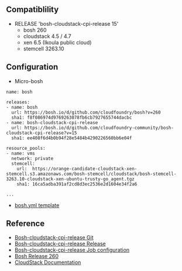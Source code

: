 
## Compatiblility
- RELEASE 'bosh-cloudstack-cpi-release 15'
  - bosh 260 
  - cloudstack 4.5 / 4.7 
  - xen 6.5 (Ikoula public cloud) 
  - stemcell 3263.10

## Configuration
- Micro-bosh 
```
name: bosh

releases:
- name: bosh
  url: https://bosh.io/d/github.com/cloudfoundry/bosh?v=260
  sha1: f8f086974d9769263078fb6cb7927655744dacbc
- name: bosh-cloudstack-cpi-release
  url: https://bosh.io/d/github.com/cloudfoundry-community/bosh-cloudstack-cpi-release?v=15
  sha1: ee408f6d4b0b94f28e5484b4290226560bb6e04f

resource_pools:
- name: vms
  network: private
  stemcell:
    url:  https://orange-candidate-cloudstack-xen-stemcell.s3.amazonaws.com/bosh-stemcell/cloudstack/bosh-stemcell-3263.10-cloudstack-xen-ubuntu-trusty-go_agent.tgz
    sha1: 16ca5adba391af2cd8d3ec2536e2d1604e34f2a6

...
```
- [bosh.yml template](https://github.com/cloudfoundry-community/bosh-cloudstack-cpi-release/blob/master/templates/bosh-init.yml)

## Reference
- [Bosh-cloudstack-cpi-release Git](https://github.com/cloudfoundry-community/bosh-cloudstack-cpi-release)
- [Bosh-cloudstack-cpi-release Release](http://bosh.io/releases/github.com/cloudfoundry-community/bosh-cloudstack-cpi-release?all=1)
- [Bosh-cloudstack-cpi-release Job configuration](http://bosh.io/jobs/cloudstack_cpi?source=github.com/cloudfoundry-community/bosh-cloudstack-cpi-release&version=15)
- [Bosh Release 260](http://bosh.io/releases/github.com/cloudfoundry/bosh?version=260)
- [CloudStack Documentation](http://docs.cloudstack.apache.org/en/latest/)
